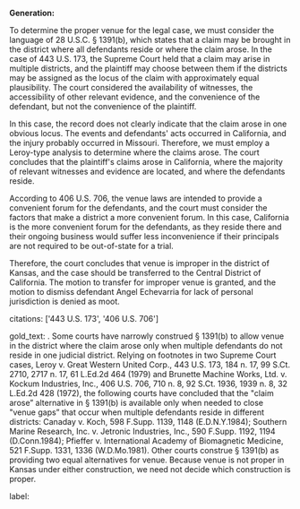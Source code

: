 **Generation:**



To determine the proper venue for the legal case, we must consider the language of 28 U.S.C. § 1391(b), which states that a claim may be brought in the district where all defendants reside or where the claim arose. In the case of 443 U.S. 173, the Supreme Court held that a claim may arise in multiple districts, and the plaintiff may choose between them if the districts may be assigned as the locus of the claim with approximately equal plausibility. The court considered the availability of witnesses, the accessibility of other relevant evidence, and the convenience of the defendant, but not the convenience of the plaintiff.

In this case, the record does not clearly indicate that the claim arose in one obvious locus. The events and defendants' acts occurred in California, and the injury probably occurred in Missouri. Therefore, we must employ a Leroy-type analysis to determine where the claims arose. The court concludes that the plaintiff's claims arose in California, where the majority of relevant witnesses and evidence are located, and where the defendants reside.

According to 406 U.S. 706, the venue laws are intended to provide a convenient forum for the defendants, and the court must consider the factors that make a district a more convenient forum. In this case, California is the more convenient forum for the defendants, as they reside there and their ongoing business would suffer less inconvenience if their principals are not required to be out-of-state for a trial.

Therefore, the court concludes that venue is improper in the district of Kansas, and the case should be transferred to the Central District of California. The motion to transfer for improper venue is granted, and the motion to dismiss defendant Angel Echevarria for lack of personal jurisdiction is denied as moot.



citations: ['443 U.S. 173', '406 U.S. 706']

gold_text: . Some courts have narrowly construed § 1391(b) to allow venue in the district where the claim arose only when multiple defendants do not reside in one judicial district. Relying on footnotes in two Supreme Court cases, Leroy v. Great Western United Corp., 443 U.S. 173, 184 n. 17, 99 S.Ct. 2710, 2717 n. 17, 61 L.Ed.2d 464 (1979) and Brunette Machine Works, Ltd. v. Kockum Industries, Inc., 406 U.S. 706, 710 n. 8, 92 S.Ct. 1936, 1939 n. 8, 32 L.Ed.2d 428 (1972), the following courts have concluded that the "claim arose” alternative in § 1391(b) is available only when needed to close "venue gaps” that occur when multiple defendants reside in different districts: Canaday v. Koch, 598 F.Supp. 1139, 1148 (E.D.N.Y.1984); Southern Marine Research, Inc. v. Jetronic Industries, Inc., 590 F.Supp. 1192, 1194 (D.Conn.1984); Pfieffer v. International Academy of Biomagnetic Medicine, 521 F.Supp. 1331, 1336 (W.D.Mo.1981). Other courts construe § 1391(b) as providing two equal alternatives for venue. Because venue is not proper in Kansas under either construction, we need not decide which construction is proper.

label: 
